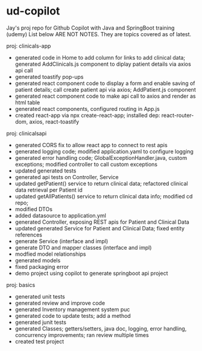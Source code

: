 # ud-copilot
Jay's proj repo for Github Copilot with Java and SpringBoot training (udemy)
List below ARE NOT NOTES. They are topics covered as of latest.

proj: clinicals-app
- generated code in Home to add column for links to add clinical data; generated AddClinicals.js component to diplay patient details via axios api call
- generated toastify pop-ups
- generated react component code to display a form and enable saving of patient details; call create patient api via axios; AddPatient.js component
- generated react component code to make api call to axios and render as html table
- generated react components, configured routing in App.js
- created react-app via npx create-react-app; installed dep: react-router-dom, axios, react-toastify

proj: clinicalsapi
- generated CORS fix to allow react app to connect to rest apis
- generated logging code; modified application.yaml to configure logging
- generated error handling code; GlobalExceptionHandler.java, custom exceptions; modified controller to call custom exceptions
- updated generated tests
- generated api tests on Controller, Service
- updated getPatient() service to return clinical data; refactored clinical data retrieval per Patient id
- updated getAllPatients() service to return clinical data info; modified cd repo;
- modified DTOs
- added datasource to application.yml
- generated Controller, exposing REST apis for Patient and Clinical Data
- updated generated Service for Patient and Clinical Data; fixed entity references
- generate Service (interface and impl)
- generate DTO and mapper classes (interface and impl)
- modfied model relationships
- generated models
- fixed packaging error
- demo project using copilot to generate springboot api project

proj: basics
- generated unit tests
- generated review and improve code
- generated Inventory management system puc
- generated code to update tests; add a method
- generated junit tests
- generated Classes; getters/setters, java doc, logging, error handling, concurrency improvements; ran review multiple times
- created test project